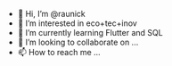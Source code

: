 - 👋 Hi, I’m @raunick
- 👀 I’m interested in eco+tec+inov
- 🌱 I’m currently learning Flutter and SQL
- 💞️ I’m looking to collaborate on ...
- 📫 How to reach me ...

<!---
raunick/raunick is a ✨ special ✨ repository because its `README.md` (this file) appears on your GitHub profile.
You can click the Preview link to take a look at your changes.
--->
